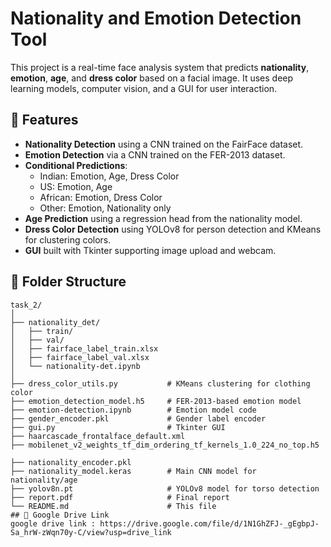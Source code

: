 
# Nationality and Emotion Detection Tool

This project is a real-time face analysis system that predicts **nationality**, **emotion**, **age**, and **dress color** based on a facial image. It uses deep learning models, computer vision, and a GUI for user interaction.

## 📌 Features

- **Nationality Detection** using a CNN trained on the FairFace dataset.
- **Emotion Detection** via a CNN trained on the FER-2013 dataset.
- **Conditional Predictions**:
  - Indian: Emotion, Age, Dress Color
  - US: Emotion, Age
  - African: Emotion, Dress Color
  - Other: Emotion, Nationality only
- **Age Prediction** using a regression head from the nationality model.
- **Dress Color Detection** using YOLOv8 for person detection and KMeans for clustering colors.
- **GUI** built with Tkinter supporting image upload and webcam.

## 📁 Folder Structure

```plaintext
task_2/
│
├── nationality_det/
│   ├── train/
│   ├── val/
│   ├── fairface_label_train.xlsx
│   ├── fairface_label_val.xlsx
│   └── nationality-det.ipynb
│
├── dress_color_utils.py           # KMeans clustering for clothing color
├── emotion_detection_model.h5     # FER-2013-based emotion model
├── emotion-detection.ipynb        # Emotion model code
├── gender_encoder.pkl             # Gender label encoder
├── gui.py                         # Tkinter GUI
├── haarcascade_frontalface_default.xml
├── mobilenet_v2_weights_tf_dim_ordering_tf_kernels_1.0_224_no_top.h5

├── nationality_encoder.pkl
├── nationality_model.keras        # Main CNN model for nationality/age
├── yolov8n.pt                     # YOLOv8 model for torso detection
├── report.pdf                     # Final report
└── README.md                      # This file
## 📁 Google Drive Link
google drive link : https://drive.google.com/file/d/1N1GhZFJ-_gEgbpJ-Sa_hrW-zWqn70y-C/view?usp=drive_link
